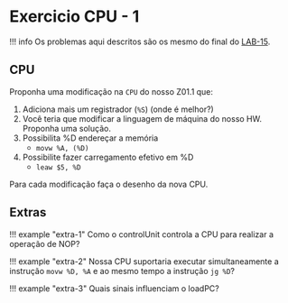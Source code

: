 # Exercicio CPU - 1

!!! info
    Os problemas aqui descritos são os mesmo do final do [LAB-15](/cpu-lab-1).

## CPU

Proponha uma modificação na `CPU` do nosso Z01.1 que:

 1. Adiciona mais um registrador (`%S`) (onde é melhor?)
 1. Você teria que modificar a linguagem de máquina do nosso HW. Proponha uma solução.
 1. Possibilita %D endereçar a memória 
     - `movw %A, (%D)`
 1. Possibilite fazer carregamento efetivo em %D
     - `leaw $5, %D`

Para cada modificação faça o desenho da nova CPU.

## Extras

!!! example "extra-1"
    Como o controlUnit controla a CPU para realizar a operação de NOP?

!!! example "extra-2"
    Nossa CPU suportaria executar simultaneamente a instrução `movw %D, %A` e ao mesmo tempo a instrução `jg %D`? 

!!! example "extra-3"
    Quais sinais influenciam o loadPC?
